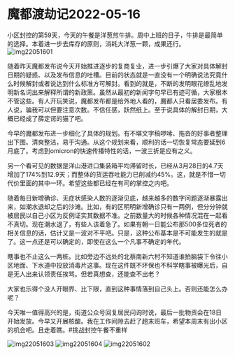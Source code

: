 # 魔都渡劫记2022-05-16

小区封控的第59天，今天的午餐是洋葱煎牛排。周中上班的日子，牛排是最简单的选择。本着进一步去库存的原则，消耗大洋葱一颗，成果还行。
<img decoding="async" src="https://i0.wp.com/s2.loli.net/2022/05/16/oc2wg4UrNIKDz9H.jpg?w=640&#038;ssl=1" alt="img22051601" data-recalc-dims="1" />

随着昨天魔都发布说今天开始推进逐步的复商复业，进一步引爆了大家对具体解封日期的疑惑、以及发布信息的吐槽。目前的状态就是一直没有一个明确说法究竟什么时候解封或者说达到什么标准方可解封。看到的就是，不断的发明眼花缭乱地发明新名词出来解释所谓的新政策。虽然从最初的新闻字句早已有迹可循，大家根本不管这些。有人开玩笑说，魔都发布都是给外地人看的，魔都人只看居委发布。有人说，骗我可以但要注意次数。不信任感，跃然纸上。至于说具体的解封日期，大概已经成了薛定谔的猫了吧。

今早的魔都发布进一步细化了具体的规划。有不堪文字稿啰嗦、拖沓的好事者整理出下图。清爽整洁，易于沟通。从这个规划来看，顺利的话一切恢复常态要延到6月底了。考虑到omicron的快速传播特性的话，一波三折是应有之义。

另一个看可见的数据是洋山港进口集装箱平均滞留时长，已经从3月28日的4.7天增加了174%到12.9天；而整体的货运吞吐能力已削减约45%。这，就是不惜一切代价里面的其中一环。希望这些都已经在有司的掌控之内吧。

随着每日新增确诊、无症状感染人数的逐渐见底，越来越多的数字问题逐渐暴露出来，如潮水退却之后的沙滩。比如，有的区明明新增确诊只有一两例，但分分钟就被居民以自己小区为反例证实其数据不准。之前数量大的时候各种情况混在一起看不真切。现在潮水退了，有些人该着急了。如果有朝一日能公布那500多位死者的相关信息的话，估计又是一波对不平吧。只是，这种公布基本是不可能发生的就是了。这一点还是可以确定的，即使在这么一个凡事不确定的年代。

瞎事也不止这么一两桩。比如旁边不远处的北蔡南新六村不知道谁拍脑袋下令往小区地面、下水道中投放消毒片这事。现在这件既不环保也不科学瞎事被曝光后，自是无人出来认领责任挨骂。但若真想查，还能查不出老？

大家也乐得个没人开眼界、比下限，直到这种事情落到自己头上。否则还能怎么办呢？

今天唯一值得高兴的是，街道公众号回复居民问询时说，最后一批物资会在18日开始发放。今早又开展核酸。我在工作间隙去赶了趟末班车，希望本周末有出小区的机会吧。且走着瞧。#挑战封控午餐不重样

<img decoding="async" src="https://i0.wp.com/s2.loli.net/2022/05/16/etw7bEHCiVSQRJq.jpg?w=640&#038;ssl=1" alt="img22051603" data-recalc-dims="1" />
<img decoding="async" src="https://i0.wp.com/s2.loli.net/2022/05/16/fONQwlPo7qdsRnZ.jpg?w=640&#038;ssl=1" alt="img22051604" data-recalc-dims="1" />
<img decoding="async" src="https://i0.wp.com/s2.loli.net/2022/05/16/lSMxOWCu19JiL3Q.jpg?w=640&#038;ssl=1" alt="img22051602" data-recalc-dims="1" />

